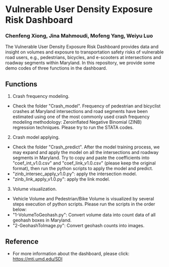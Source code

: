 # Vulnerable User Density Exposure Risk Dashboard
### Chenfeng Xiong, Jina Mahmoudi, Mofeng Yang, Weiyu Luo
The Vulnerable User Density Exposure Risk Dashboard provides data and insight on volumes and exposure to transportation safety risks of vulnerable road users, e.g., pedestrians, bicycles, and e-scooters at intersections and roadway segments within Maryland. In this repository, we provide some demo codes of three functions in the dashboard.
## Functions 
1. Crash frequency modeling. 
* Check the folder "Crash_model". Frequency of pedestrian and bicyclist crashes at Maryland intersections and road segments have been estimated using one of the most commonly used crash frequency modeling methodology: Zeroinflated Negative Binomial (ZINB) regression techniques. Please try to run the STATA codes. 
2. Crash model applying. 
* Check the folder "Crash_predict".  After the model training process, we may expand and apply the model on all the intersections and roadway segments in Maryland. Try to copy and paste the coefficients into "coef_int_v1.0.csv" and "coef_link_v1.0.csv" (please keep the original format), then run the python scripts to apply the model and predict. 
* "zinb_intersec_apply_v1.0.py": apply the intersection model. 
* "zinb_link_apply_v1.0.py": apply the link model. 
3. Volume visualization. 
* Vehicle Volume and Pedestrian/Bike Volume is visualized by several steps execution of python scripts. Please run the scripts in the order below: 
* "1-VolumeToGeohash.py": Convert volume data into count data of all geohash boxes in Maryland.
* "2-GeohashToImage.py": Convert geohash counts into images.  

## Reference
* For more information about the dashboard, please click:
https://mti.umd.edu/SDI
